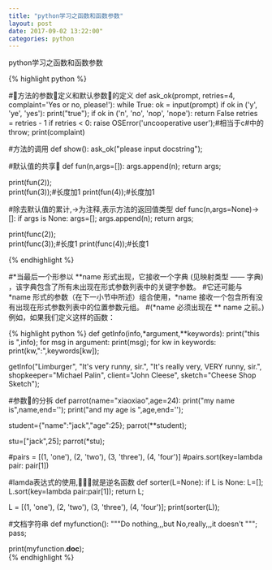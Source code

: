 ```yaml
--- 
title: "python学习之函数和函数参数" 
layout: post 
date: 2017-09-02 13:22:00"
categories: python
---
```


python学习之函数和函数参数


{% highlight python %}

  #方法的参数定义和默认参数的定义
  def ask_ok(prompt, retries=4, complaint='Yes or no, please!'):
         while True:
                ok = input(prompt)
                if ok in ('y', 'ye', 'yes'):
                     print("true");
                if ok in ('n', 'no', 'nop', 'nope'):
                       return False
                       retries = retries - 1
               if retries < 0:
                    raise OSError('uncooperative user');#相当于c#中的throw;
                    print(complaint)
                    
 #方法的调用
 def show():
        ask_ok("please input docstring");
 
 
 #默认值的共享
 def  fun(n,args=[]):
         args.append(n);
         return args;
 
 print(fun(2));    
 print(fun(3));#长度加1
 print(fun(4));#长度加1
 
 
 
 #除去默认值的累计,->为注释,表示方法的返回值类型
 def  func(n,args=None)->[]:
         if args is None:
              args=[];
         args.append(n);
         return args;
     
 print(func(2));    
 print(func(3));#长度1
 print(func(4));#长度1
 
 {% endhighlight %}
 
 
 #*当最后一个形参以 **name 形式出现，它接收一个字典 (见映射类型 —— 字典) ，该字典包含了所有未出现在形式参数列表中的关键字参数。
 #它还可能与 *name 形式的参数（在下一小节中所述）组合使用，*name 接收一个包含所有没有出现在形式参数列表中的位置参数元组。
 #(*name 必须出现在 ** name 之前。)例如，如果我们定义这样的函数：
 

 {% highlight python %}
 def getInfo(info,*argument,**keywords):
        print("this is ",info);
        for msg in argument:
              print(msg);
        for kw in keywords:
              print(kw,":",keywords[kw]);
                
 getInfo("Limburger", "It's very runny, sir.",
            "It's really very, VERY runny, sir.",
            shopkeeper="Michael Palin",
            client="John Cleese",
            sketch="Cheese Shop Sketch");
 
 #参数的分拆
 def parrot(name="xiaoxiao",age=24):
        print("my name is",name,end='');
        print("and my age is ",age,end='');
 
 student={"name":"jack","age":25};
 parrot(**student);
 
 stu=["jack",25];
 parrot(*stu);
 
 #pairs = [(1, 'one'), (2, 'two'), (3, 'three'), (4, 'four')]
 #pairs.sort(key=lambda pair: pair[1])
 
 #lamda表达式的使用,就是逆名函数
 def sorter(L=None):
        if L is None:
             L=[];           
        L.sort(key=lambda pair:pair[1]);
        return L;
     
 L = [(1, 'one'), (2, 'two'), (3, 'three'), (4, 'four')];
 print(sorter(L));
 
 #文档字符串
 def myfunction():
        """Do nothing,,,but
        No,really,,,it doesn't
        """;
        pass;
 
 print(myfunction.__doc__);    
 {% endhighlight %}
